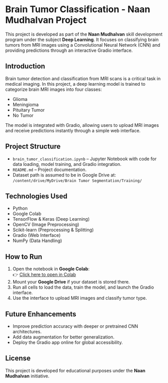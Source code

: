 # Brain Tumor Classification - Naan Mudhalvan Project

This project is developed as part of the **Naan Mudhalvan** skill development program under the subject **Deep Learning**. It focuses on classifying brain tumors from MRI images using a Convolutional Neural Network (CNN) and providing predictions through an interactive Gradio interface.

## Introduction

Brain tumor detection and classification from MRI scans is a critical task in medical imaging. In this project, a deep learning model is trained to categorize brain MRI images into four classes:

- Glioma  
- Meningioma  
- Pituitary Tumor  
- No Tumor  

The model is integrated with Gradio, allowing users to upload MRI images and receive predictions instantly through a simple web interface.

## Project Structure

- `brain_tumor_classification.ipynb` – Jupyter Notebook with code for data loading, model training, and Gradio integration.
- `README.md` – Project documentation.
- Dataset path is assumed to be in Google Drive at:  
  `/content/drive/MyDrive/Brain Tumor Segmentation/Training/`

## Technologies Used

- Python  
- Google Colab  
- TensorFlow & Keras (Deep Learning)  
- OpenCV (Image Preprocessing)  
- Scikit-learn (Preprocessing & Splitting)  
- Gradio (Web Interface)  
- NumPy (Data Handling)

## How to Run

1. Open the notebook in **Google Colab**:  
   👉 [Click here to open in Colab](https://colab.research.google.com/github/Kokisha2004/Brain-Tumor-Classification/blob/main/brain_tumor_classification.ipynb)  
2. Mount your **Google Drive** if your dataset is stored there.  
3. Run all cells to load the data, train the model, and launch the Gradio interface.  
4. Use the interface to upload MRI images and classify tumor type.

## Future Enhancements

- Improve prediction accuracy with deeper or pretrained CNN architectures.  
- Add data augmentation for better generalization.  
- Deploy the Gradio app online for global accessibility.

## License

This project is developed for educational purposes under the **Naan Mudhalvan** initiative.
